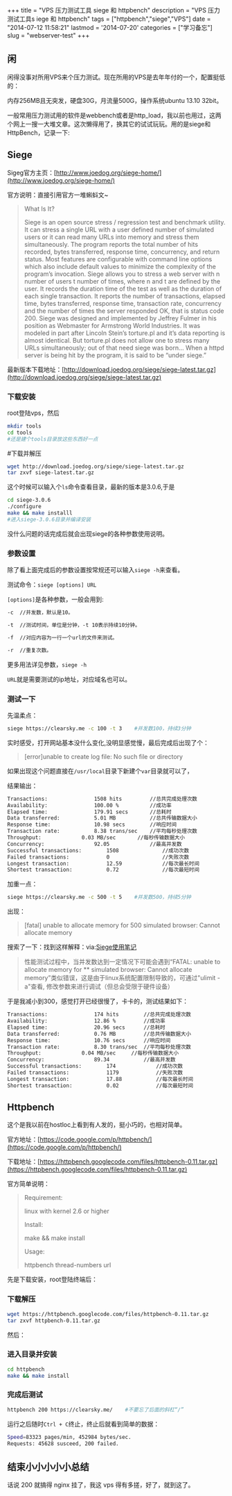 +++
title = "VPS 压力测试工具 siege 和 httpbench"
description = "VPS 压力测试工具s iege 和 httpbench"
tags = ["httpbench","siege","VPS"]
date = "2014-07-12 11:58:21"
lastmod = '2014-07-20'
categories = ["学习备忘"]
slug = "webserver-test"
+++

## 闲

闲得没事对所用VPS来个压力测试。现在所用的VPS是去年年付的一个，配置挺低的：

内存256MB且无突发，硬盘30G，月流量500G，操作系统ubuntu 13.10 32bit。

一般常用压力测试用的软件是webbench或者是http_load，我以前也用过，这两个网上一搜一大堆文章。这次懒得用了，换其它的试试玩玩。用的是siege和HttpBench，记录一下:

## Siege

Sigeg官方主页：[http://www.joedog.org/siege-home/](http://www.joedog.org/siege-home/)

官方说明：直接引用官方一堆蝌蚪文~

> What Is It?
>
> Siege is an open source stress / regression test and benchmark utility. It can stress a single URL with a user defined number of simulated users or it can read many URLs into memory and stress them simultaneously. The program reports the total number of hits recorded, bytes transferred, response time, concurrency, and return status. Most features are configurable with command line options which also include default values to minimize the complexity of the program’s invocation. Siege allows you to stress a web server with n number of users t number of times, where n and t are defined by the user. It records the duration time of the test as well as the duration of each single transaction. It reports the number of transactions, elapsed time, bytes transferred, response time, transaction rate, concurrency and the number of times the server responded OK, that is status code 200\. Siege was designed and implemented by Jeffrey Fulmer in his position as Webmaster for Armstrong World Industries. It was modeled in part after Lincoln Stein’s torture.pl and it’s data reporting is almost identical. But torture.pl does not allow one to stress many URLs simultaneously; out of that need siege was born… When a httpd server is being hit by the program, it is said to be “under siege.”


最新版本下载地址：[http://download.joedog.org/siege/siege-latest.tar.gz](http://download.joedog.org/siege/siege-latest.tar.gz)

### 下载安装

root登陆vps，然后

```bash
mkdir tools
cd tools
#还是建个tools目录放这些东西好一点
```

#下载并解压

```bash
wget http://download.joedog.org/siege/siege-latest.tar.gz
tar zxvf siege-latest.tar.gz
```

这个时候可以输入个`ls`命令查看目录，最新的版本是3.0.6,于是

```bash
cd siege-3.0.6
./configure
make && make installl
#进入siege-3.0.6目录并编译安装
```

没什么问题的话完成后就会出现siege的各种参数使用说明。

### 参数设置

除了看上面完成后的参数设置按常规还可以输入`siege -h`来查看。

测试命令：`siege [options] URL`

`[options]`是各种参数，一般会用到:

```bash
-c  //并发数，默认是10。

-t  //测试时间，单位是分钟，-t 10表示持续10分钟。

-f  //对应内容为一行一个url的文件来测试。

-r  //重复次数。
```

更多用法详见参数，`siege -h`

`URL`就是需要测试的ip地址，对应域名也可以。

### 测试一下

先温柔点：

```bash
siege https://clearsky.me -c 100 -t 3    #并发数100，持续3分钟
```

实时感受，打开网站基本没什么变化,没明显感觉慢，最后完成后出现了个：

>[error]unable to create log file: No such file or directory

如果出现这个问题直接在`/usr/local`目录下新建个`var`目录就可以了，

结果输出：

```bash
Transactions:		        1508 hits         //总共完成处理次数
Availability:		        100.00 %          //成功率
Elapsed time:		        179.91 secs       //总耗时
Data transferred:	        5.01 MB           //总共传输数据大小
Response time:		        10.98 secs        //响应时间
Transaction rate:	        8.38 trans/sec    //平均每秒处理次数
Throughput:		        0.03 MB/sec       //每秒传输数据大小
Concurrency:		        92.05             //最高并发数
Successful transactions:        1508              //成功次数
Failed transactions:	        0                 //失败次数
Longest transaction:	        12.59             //每次最长时间
Shortest transaction:	        0.72              //每次最短时间
```

加重一点：

```bash
siege https://clearsky.me -c 500 -t 5    #并发数500，持续5分钟
```

出现：

>[fatal] unable to allocate memory for 500 simulated browser: Cannot allocate memory

搜索了一下：找到这样解释：via:[Siege使用笔记](http://www.iteye.com/topic/1123465)

> 性能测试过程中，当并发数达到一定情况下可能会遇到“FATAL: unable to allocate memory for ** simulated browser: Cannot allocate memory”类似错误，这是由于linux系统配置限制导致的，可通过"ulimit -a"查看, 修改参数来进行调试（但总会受限于硬件设备）

于是我减小到300，感觉打开已经很慢了，卡卡的，测试结果如下：

```bash
Transactions:		        174 hits        //总共完成处理次数    
Availability:		        12.86 %         //成功率
Elapsed time:		        20.96 secs      //总耗时
Data transferred:	        0.76 MB         //总共传输数据大小
Response time:		        10.76 secs      //响应时间
Transaction rate:	        8.30 trans/sec  //平均每秒处理次数
Throughput:		        0.04 MB/sec     //每秒传输数据大小
Concurrency:		        89.34           //最高并发数
Successful transactions:        174             //成功次数
Failed transactions:	        1179            //失败次数
Longest transaction:	        17.88           //每次最长时间
Shortest transaction:	        0.02            //每次最短时间
```

## Httpbench

这个是我以前在hostloc上看到有人发的，挺小巧的，也相对简单。

官方地址：[https://code.google.com/p/httpbench/](https://code.google.com/p/httpbench/)

下载地址：[https://httpbench.googlecode.com/files/httpbench-0.11.tar.gz](https://httpbench.googlecode.com/files/httpbench-0.11.tar.gz)

官方简单说明：
> Requirement:
>
> linux with kernel 2.6 or higher
>
> Install:
>
> make && make install
>
> Usage:
>
> httpbench thread-numbers url

先是下载安装，root登陆终端后：

### 下载解压

```bash
wget https://httpbench.googlecode.com/files/httpbench-0.11.tar.gz
tar zxvf httpbench-0.11.tar.gz
```

然后：

### 进入目录并安装
```bash
cd httpbench
make && make install
```

### 完成后测试

```bash
httpbench 200 https://clearsky.me/    #不要忘了后面的斜杠“/”
```

运行之后随时`Ctrl + C`终止，终止后就看到简单的数据：

```bash
Speed=83323 pages/min, 452984 bytes/sec.
Requests: 45628 susceed, 200 failed.
```
## 结束小小小小小总结

话说 200 就搞得 nginx 挂了，我这 vps 得有多搓，好了，就到这了。
